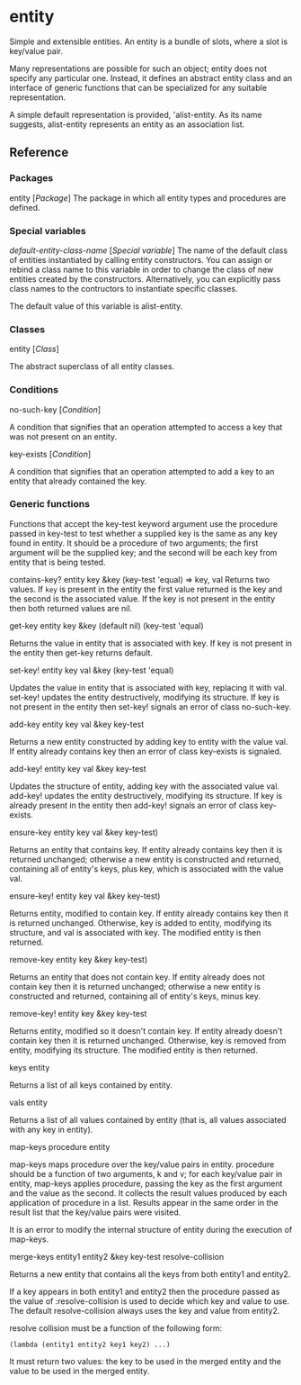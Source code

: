 # entity

Simple and extensible entities. An entity is a bundle of slots, where
a slot is key/value pair.

Many representations are possible for such an object; entity does not
specify any particular one. Instead, it defines an abstract entity
class and an interface of generic functions that can be specialized
for any suitable representation.

A simple default representation is provided, 'alist-entity. As its
name suggests, alist-entity represents an entity as an association
list.

## Reference

### Packages

entity [*Package*]
The package in which all entity types and procedures are defined.

### Special variables

*default-entity-class-name* [*Special variable*]
The name of the default class of entities instantiated by calling
entity constructors. You can assign or rebind a class name to this
variable in order to change the class of new entities created by the
constructors. Alternatively, you can explicitly pass class names to
the contructors to instantiate specific classes.

The default value of this variable is alist-entity.

### Classes

entity [*Class*]

The abstract superclass of all entity classes.

### Conditions

no-such-key [*Condition*]

A condition that signifies that an operation attempted to access a key
that was not present on an entity.

key-exists [*Condition*]

A condition that signifies that an operation attempted to add a key to
an entity that already contained the key.

### Generic functions

Functions that accept the key-test keyword argument use the procedure
passed in key-test to test whether a supplied key is the same as any
key found in entity. It should be a procedure of two arguments; the
first argument will be the supplied key; and the second will be each
key from entity that is being tested.

contains-key? entity key &key (key-test 'equal) => key, val Returns
two values. If `key` is present in the entity the first value returned
is the key and the second is the associated value. If the key is not
present in the entity then both returned values are nil.

get-key entity key &key (default nil) (key-test 'equal)

Returns the value in entity that is associated with key. If key is not
present in the entity then get-key returns default.

set-key! entity key val &key (key-test 'equal)

Updates the value in entity that is associated with key, replacing it
with val. set-key! updates the entity destructively, modifying its
structure. If key is not present in the entity then set-key! signals
an error of class no-such-key.

add-key entity key val &key key-test

Returns a new entity constructed by adding key to entity with the
value val. If entity already contains key then an error of class
key-exists is signaled.

add-key! entity key val &key key-test

Updates the structure of entity, adding key with the associated value
val. add-key! updates the entity destructively, modifying its
structure. If key is already present in the entity then add-key!
signals an error of class key-exists.

ensure-key entity key val &key key-test)

Returns an entity that contains key. If entity already contains key
then it is returned unchanged; otherwise a new entity is constructed
and returned, containing all of entity's keys, plus key, which is
associated with the value val.

ensure-key! entity key val &key key-test)

Returns entity, modified to contain key. If entity already contains
key then it is returned unchanged. Otherwise, key is added to entity,
modifying its structure, and val is associated with key. The modified
entity is then returned.

remove-key entity key &key key-test)

Returns an entity that does not contain key. If entity already does
not contain key then it is returned unchanged; otherwise a new entity
is constructed and returned, containing all of entity's keys, minus
key.

remove-key! entity key &key key-test

Returns entity, modified so it doesn't contain key. If entity already
doesn't contain key then it is returned unchanged. Otherwise, key is
removed from entity, modifying its structure. The modified entity is
then returned.

keys entity

Returns a list of all keys contained by entity.

vals entity

Returns a list of all values contained by entity (that is, all values associated with any key in entity).

map-keys procedure entity

map-keys maps procedure over the key/value pairs in entity. procedure
should be a function of two arguments, k and v; for each key/value
pair in entity, map-keys applies procedure, passing the key as the
first argument and the value as the second. It collects the result
values produced by each application of procedure in a list. Results
appear in the same order in the result list that the key/value pairs
were visited.

It is an error to modify the internal structure of entity during the
execution of map-keys.

merge-keys entity1 entity2 &key key-test resolve-collision

Returns a new entity that contains all the keys from both entity1 and
entity2.

If a key appears in both entity1 and entity2 then the procedure passed
as the value of :resolve-collision is used to decide which key and
value to use. The default resolve-collision always uses the key and
value from entity2.

resolve collision must be a function of the following form:

    (lambda (entity1 entity2 key1 key2) ...)

It must return two values: the key to be used in the merged entity and
the value to be used in the merged entity.


